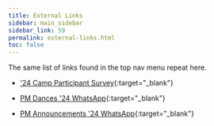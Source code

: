 ```yaml
---
title: External Links
sidebar: main_sidebar
sidebar_link: 59
permalink: external-links.html
toc: false
---
```


The same list of links found in the top nav menu repeat here.

* ['24 Camp Participant Survey](https://docs.google.com/forms/d/e/1FAIpQLSe85gujOlZmnkBI9uvmW-MyPlYOoVRPFQPYKoGMD5AZ_JLnjA/viewform){:target="_blank"}

* [PM Dances '24 WhatsApp](https://chat.whatsapp.com/HrixjosWA4fLMsCFL8Vnyg){:target="_blank"}

* [PM Announcements '24 WhatsApp]( https://chat.whatsapp.com/BDOMSleBDhu3a2uvrwGPjj){:target="_blank"}